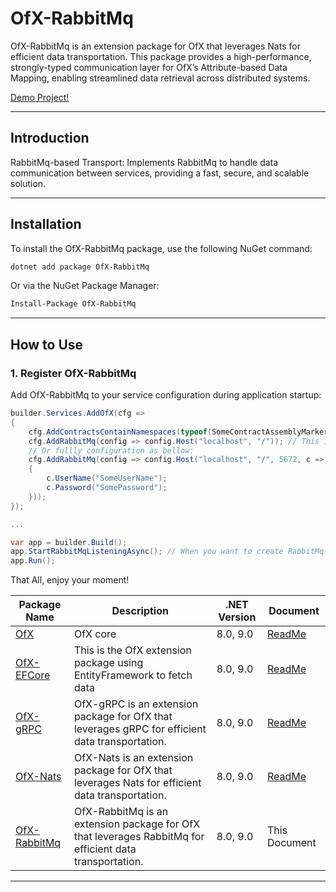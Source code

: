 # OfX-RabbitMq

OfX-RabbitMq is an extension package for OfX that leverages Nats for efficient data transportation. This package provides a high-performance, strongly-typed communication layer for OfX’s Attribute-based Data Mapping, enabling streamlined data retrieval across distributed systems.

[Demo Project!](https://github.com/quyvu01/TestOfX-Demo)

---

## Introduction

RabbitMq-based Transport: Implements RabbitMq to handle data communication between services, providing a fast, secure, and scalable solution.

---

## Installation

To install the OfX-RabbitMq package, use the following NuGet command:

```bash
dotnet add package OfX-RabbitMq
```

Or via the NuGet Package Manager:

```bash
Install-Package OfX-RabbitMq
```

---

## How to Use

### 1. Register OfX-RabbitMq

Add OfX-RabbitMq to your service configuration during application startup:

```csharp
builder.Services.AddOfX(cfg =>
{
    cfg.AddContractsContainNamespaces(typeof(SomeContractAssemblyMarker).Assembly);
    cfg.AddRabbitMq(config => config.Host("localhost", "/")); // This is usally used for local test
    // Or fullly configuration as bellow:
    cfg.AddRabbitMq(config => config.Host("localhost", "/", 5672, c =>
    {
        c.UserName("SomeUserName");
        c.Password("SomePassword");
    }));
});

...

var app = builder.Build();
app.StartRabbitMqListeningAsync(); // When you want to create RabbitMq Listening
app.Run();

```
That All, enjoy your moment!


| Package Name                                                 | Description                                                                                             | .NET Version | Document                                                                                 |
|--------------------------------------------------------------|---------------------------------------------------------------------------------------------------------|--------------|------------------------------------------------------------------------------------------|
| [OfX](https://www.nuget.org/packages/OfX/)                   | OfX core                                                                                                | 8.0, 9.0     | [ReadMe](https://github.com/quyvu01/OfX/blob/main/README.md)                             |
| [OfX-EFCore](https://www.nuget.org/packages/OfX-EFCore/)     | This is the OfX extension package using EntityFramework to fetch data                                   | 8.0, 9.0     | [ReadMe](https://github.com/quyvu01/OfX/blob/main/src/OfX.EntityFrameworkCore/README.md) |
| [OfX-gRPC](https://www.nuget.org/packages/OfX-gRPC/)         | OfX-gRPC is an extension package for OfX that leverages gRPC for efficient data transportation.         | 8.0, 9.0     | [ReadMe](https://github.com/quyvu01/OfX/blob/main/src/OfX.Grpc/README.md)                |
| [OfX-Nats](https://www.nuget.org/packages/OfX-Nats/)         | OfX-Nats is an extension package for OfX that leverages Nats for efficient data transportation.         | 8.0, 9.0     | [ReadMe](https://github.com/quyvu01/OfX/blob/main/src/OfX.Nats/README.md)                |
| [OfX-RabbitMq](https://www.nuget.org/packages/OfX-RabbitMq/) | OfX-RabbitMq is an extension package for OfX that leverages RabbitMq for efficient data transportation. | 8.0, 9.0     | This Document                                                                            |
---